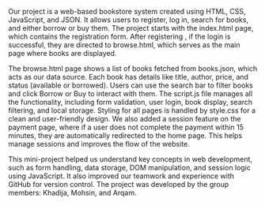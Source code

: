 Our project is a web-based bookstore system created using HTML, CSS, JavaScript, and JSON. It allows users to register, log in, search for books, and either borrow or buy them. The project starts with the index.html page, which contains the registration form. After registering , if the login is successful, they are directed to browse.html, which serves as the main page where books are displayed.

The browse.html page shows a list of books fetched from books.json, which acts as our data source. Each book has details like title, author, price, and status (available or borrowed). Users can use the search bar to filter books and click Borrow or Buy to interact with them. The script.js file manages all the functionality, including form validation, user login, book display, search filtering, and local storage. Styling for all pages is handled by style.css for a clean and user-friendly design. We also added a session feature on the payment page, where if a user does not complete the payment within 15 minutes, they are automatically redirected to the home page. This helps manage sessions and improves the flow of the website.

This mini-project helped us understand key concepts in web development, such as form handling, data storage, DOM manipulation, and session logic using JavaScript. It also improved our teamwork and experience with GitHub for version control. The project was developed by the group members: Khadija, Mohsin, and Arqam.
